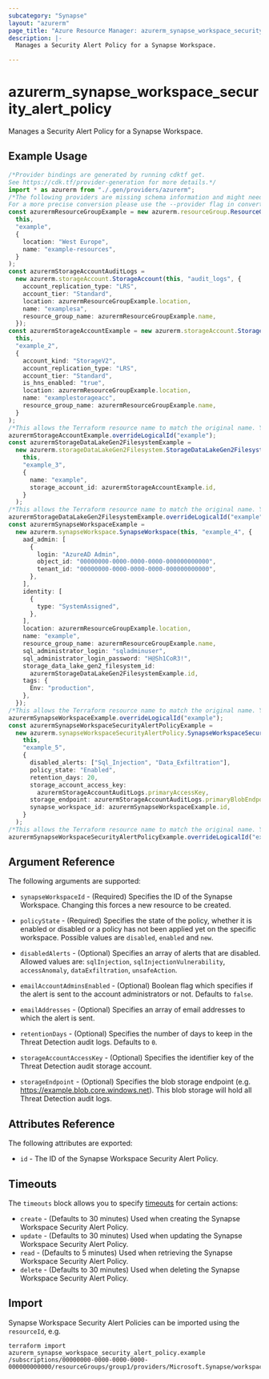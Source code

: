 ```yaml
---
subcategory: "Synapse"
layout: "azurerm"
page_title: "Azure Resource Manager: azurerm_synapse_workspace_security_alert_policy"
description: |-
  Manages a Security Alert Policy for a Synapse Workspace.

---
```


# azurerm\_synapse\_workspace\_security\_alert\_policy

Manages a Security Alert Policy for a Synapse Workspace.

## Example Usage

```typescript
/*Provider bindings are generated by running cdktf get.
See https://cdk.tf/provider-generation for more details.*/
import * as azurerm from "./.gen/providers/azurerm";
/*The following providers are missing schema information and might need manual adjustments to synthesize correctly: azurerm.
For a more precise conversion please use the --provider flag in convert.*/
const azurermResourceGroupExample = new azurerm.resourceGroup.ResourceGroup(
  this,
  "example",
  {
    location: "West Europe",
    name: "example-resources",
  }
);
const azurermStorageAccountAuditLogs =
  new azurerm.storageAccount.StorageAccount(this, "audit_logs", {
    account_replication_type: "LRS",
    account_tier: "Standard",
    location: azurermResourceGroupExample.location,
    name: "examplesa",
    resource_group_name: azurermResourceGroupExample.name,
  });
const azurermStorageAccountExample = new azurerm.storageAccount.StorageAccount(
  this,
  "example_2",
  {
    account_kind: "StorageV2",
    account_replication_type: "LRS",
    account_tier: "Standard",
    is_hns_enabled: "true",
    location: azurermResourceGroupExample.location,
    name: "examplestorageacc",
    resource_group_name: azurermResourceGroupExample.name,
  }
);
/*This allows the Terraform resource name to match the original name. You can remove the call if you don't need them to match.*/
azurermStorageAccountExample.overrideLogicalId("example");
const azurermStorageDataLakeGen2FilesystemExample =
  new azurerm.storageDataLakeGen2Filesystem.StorageDataLakeGen2Filesystem(
    this,
    "example_3",
    {
      name: "example",
      storage_account_id: azurermStorageAccountExample.id,
    }
  );
/*This allows the Terraform resource name to match the original name. You can remove the call if you don't need them to match.*/
azurermStorageDataLakeGen2FilesystemExample.overrideLogicalId("example");
const azurermSynapseWorkspaceExample =
  new azurerm.synapseWorkspace.SynapseWorkspace(this, "example_4", {
    aad_admin: [
      {
        login: "AzureAD Admin",
        object_id: "00000000-0000-0000-0000-000000000000",
        tenant_id: "00000000-0000-0000-0000-000000000000",
      },
    ],
    identity: [
      {
        type: "SystemAssigned",
      },
    ],
    location: azurermResourceGroupExample.location,
    name: "example",
    resource_group_name: azurermResourceGroupExample.name,
    sql_administrator_login: "sqladminuser",
    sql_administrator_login_password: "H@Sh1CoR3!",
    storage_data_lake_gen2_filesystem_id:
      azurermStorageDataLakeGen2FilesystemExample.id,
    tags: {
      Env: "production",
    },
  });
/*This allows the Terraform resource name to match the original name. You can remove the call if you don't need them to match.*/
azurermSynapseWorkspaceExample.overrideLogicalId("example");
const azurermSynapseWorkspaceSecurityAlertPolicyExample =
  new azurerm.synapseWorkspaceSecurityAlertPolicy.SynapseWorkspaceSecurityAlertPolicy(
    this,
    "example_5",
    {
      disabled_alerts: ["Sql_Injection", "Data_Exfiltration"],
      policy_state: "Enabled",
      retention_days: 20,
      storage_account_access_key:
        azurermStorageAccountAuditLogs.primaryAccessKey,
      storage_endpoint: azurermStorageAccountAuditLogs.primaryBlobEndpoint,
      synapse_workspace_id: azurermSynapseWorkspaceExample.id,
    }
  );
/*This allows the Terraform resource name to match the original name. You can remove the call if you don't need them to match.*/
azurermSynapseWorkspaceSecurityAlertPolicyExample.overrideLogicalId("example");

```

## Argument Reference

The following arguments are supported:

*   `synapseWorkspaceId` - (Required) Specifies the ID of the Synapse Workspace. Changing this forces a new resource to be created.

*   `policyState` - (Required) Specifies the state of the policy, whether it is enabled or disabled or a policy has not been applied yet on the specific workspace. Possible values are `disabled`, `enabled` and `new`.

*   `disabledAlerts` - (Optional) Specifies an array of alerts that are disabled. Allowed values are: `sqlInjection`, `sqlInjectionVulnerability`, `accessAnomaly`, `dataExfiltration`, `unsafeAction`.

*   `emailAccountAdminsEnabled` - (Optional) Boolean flag which specifies if the alert is sent to the account administrators or not. Defaults to `false`.

*   `emailAddresses` - (Optional) Specifies an array of email addresses to which the alert is sent.

*   `retentionDays` - (Optional) Specifies the number of days to keep in the Threat Detection audit logs. Defaults to `0`.

*   `storageAccountAccessKey` - (Optional) Specifies the identifier key of the Threat Detection audit storage account.

*   `storageEndpoint` - (Optional) Specifies the blob storage endpoint (e.g. <https://example.blob.core.windows.net>). This blob storage will hold all Threat Detection audit logs.

## Attributes Reference

The following attributes are exported:

* `id` - The ID of the Synapse Workspace Security Alert Policy.

## Timeouts

The `timeouts` block allows you to specify [timeouts](https://www.terraform.io/language/resources/syntax#operation-timeouts) for certain actions:

* `create` - (Defaults to 30 minutes) Used when creating the Synapse Workspace Security Alert Policy.
* `update` - (Defaults to 30 minutes) Used when updating the Synapse Workspace Security Alert Policy.
* `read` - (Defaults to 5 minutes) Used when retrieving the Synapse Workspace Security Alert Policy.
* `delete` - (Defaults to 30 minutes) Used when deleting the Synapse Workspace Security Alert Policy.

## Import

Synapse Workspace Security Alert Policies can be imported using the `resourceId`, e.g.

```shell
terraform import azurerm_synapse_workspace_security_alert_policy.example /subscriptions/00000000-0000-0000-0000-000000000000/resourceGroups/group1/providers/Microsoft.Synapse/workspaces/workspace1/securityAlertPolicies/Default
```
